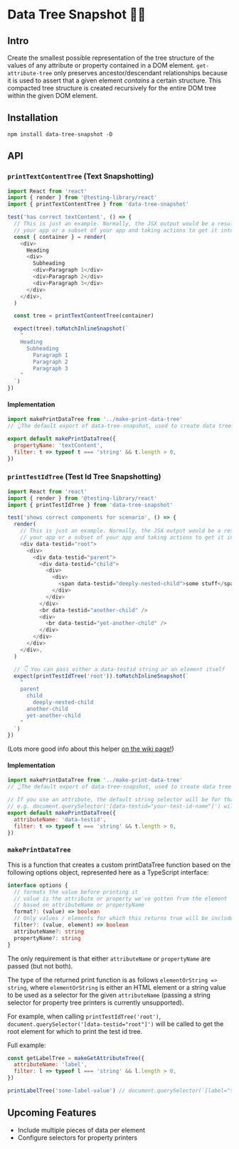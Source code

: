 # Data Tree Snapshot 🌳🤳

## Intro

Create the smallest possible representation of the tree structure of the values of any attribute or property contained in a DOM element. `get-attribute-tree` only preserves ancestor/descendant relationships because it is used to assert that a given element _contains_ a certain structure. This compacted tree structure is created recursively for the entire DOM tree within the given DOM element.

## Installation

```
npm install data-tree-snapshot -D
```

## API

### `printTextContentTree` (Text Snapshotting)

```js
import React from 'react'
import { render } from '@testing-library/react'
import { printTextContentTree } from 'data-tree-snapshot'

test('has correct textContent', () => {
  // This is just an example. Normally, the JSX output would be a result of rendering
  // your app or a subset of your app and taking actions to get it into a given state
  const { container } = render(
    <div>
      Heading
      <div>
        Subheading
        <div>Paragraph 1</div>
        <div>Paragraph 2</div>
        <div>Paragraph 3</div>
      </div>
    </div>,
  )

  const tree = printTextContentTree(container)

  expect(tree).toMatchInlineSnapshot(`
    "
    Heading
      Subheading
        Paragraph 1
        Paragraph 2
        Paragraph 3
    "
  `)
})
```

#### Implementation

```js
import makePrintDataTree from '../make-print-data-tree'
// 👆The default export of data-tree-snapshot, used to create data tree printers

export default makePrintDataTree({
  propertyName: 'textContent',
  filter: t => typeof t === 'string' && t.length > 0,
})
```

### `printTestIdTree` (Test Id Tree Snapshotting)

```js
import React from 'react'
import { render } from '@testing-library/react'
import { printTestIdTree } from 'data-tree-snapshot'

test('shows correct components for scenario', () => {
  render(
    // This is just an example. Normally, the JSX output would be a result of rendering
    // your app or a subset of your app and taking actions to get it into a given state
    <div data-testid="root">
      <div>
        <div data-testid="parent">
          <div data-testid="child">
            <div>
              <div>
                <span data-testid="deeply-nested-child">some stuff</span>
              </div>
            </div>
          </div>
          <br data-testid="another-child" />
          <div>
            <br data-testid="yet-another-child" />
          </div>
        </div>
      </div>
    </div>,
  )

  // 👇 You can pass either a data-testid string or an element itself
  expect(printTestIdTree('root')).toMatchInlineSnapshot(`
    "
    parent
      child
        deeply-nested-child
      another-child
      yet-another-child
    "
  `)
})
```

(Lots more good info about this helper [on the wiki page!](https://github.com/granmoe/data-tree-snapshot/wiki/printTestIdTree))

#### Implementation

```js
import makePrintDataTree from '../make-print-data-tree'
// 👆The default export of data-tree-snapshot, used to create data tree printers

// If you use an attribute, the default string selector will be for that attribute
// e.g. document.querySelector('[data-testid="your-test-id-name"]') will be used for printTestIdTree
export default makePrintDataTree({
  attributeName: 'data-testid',
  filter: t => typeof t === 'string' && t.length > 0,
})
```

### `makePrintDataTree`

This is a function that creates a custom printDataTree function based on the following options object, represented here as a TypeScript interface:

```ts
interface options {
  // formats the value before printing it
  // value is the attribute or property we've gotten from the element
  // based on attributeName or propertyName
  format?: (value) => boolean
  // Only values / elements for which this returns true will be included
  filter?: (value, element) => boolean
  attributeName?: string
  propertyName?: string
}
```

The only requirement is that either `attributeName` or `propertyName` are passed (but not both).

The type of the returned print function is as follows `elementOrString => string`, where `elementOrString` is either an HTML element or a string value to be used as a selector for the given `attributeName` (passing a string selector for property tree printers is currently unsupported).

For example, when calling `printTestIdTree('root')`, `document.querySelector('[data-testid="root"]')` will be called to get the root element for which to print the test id tree.

Full example:

```js
const getLabelTree = makeGetAttributeTree({
  attributeName: 'label',
  filter: l => typeof l === 'string' && l.length > 0,
})

printLabelTree('some-label-value') // document.querySelector(`[label="some-label-value"]`) will be called to get the root element
```

## Upcoming Features

- Include multiple pieces of data per element
- Configure selectors for property printers
